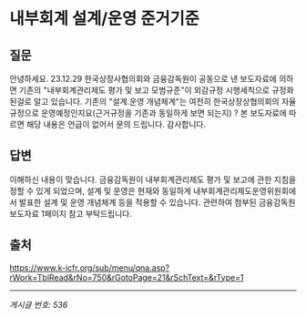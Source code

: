 # 내부회계 설계/운영 준거기준

## 질문
안녕하세요.
23.12.29 한국상장사협의회와 금융감독원이 공동으로 낸 보도자료에 의하면
기존의 "내부회계관리제도 평가 및 보고 모범규준"이 외감규정 시행세칙으로 규정화 된걸로 알고 있습니다.
기존의 "설계.운영 개념체계"는 여전히 한국상장상협의회의 자율규정으로 운영예정인지요(근거규정을 기존과 동일하게 보면 되는지) ?
본 보도자료에 따르면 해당 내용은 언급이 없어서 문의 드립니다.
감사합니다.

## 답변
이해하신 내용이 맞습니다.
금융감독원이 내부회계관리제도 평가 및 보고에 관한 지침을 정할 수 있게 되었으며, 설계 및 운영은 현재와 동일하게 내부회계관리제도운영위원회에서 발표한 설계 및 운영 개념체계 등을 적용할 수 있습니다.
관련하여 첨부된 금융감독원 보도자료 1페이지 참고 부탁드립니다.

## 출처
https://www.k-icfr.org/sub/menu/qna.asp?rWork=TblRead&rNo=750&rGotoPage=21&rSchText=&rType=1

---
*게시글 번호: 536*
